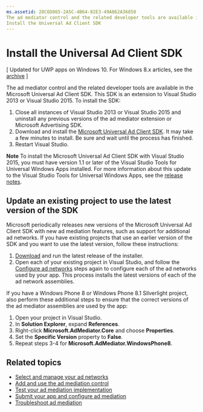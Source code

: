 ```yaml
---
ms.assetid: 28C6D865-2A5C-4B64-82E3-49A862A36850
The ad mediator control and the related developer tools are available in the Microsoft Universal Ad Client SDK.
Install the Universal Ad Client SDK
---
```


# Install the Universal Ad Client SDK

\[ Updated for UWP apps on Windows 10. For Windows 8.x articles, see the [archive](http://go.microsoft.com/fwlink/p/?linkid=619132) \]

The ad mediator control and the related developer tools are available in the Microsoft Universal Ad Client SDK. This SDK is an extension to Visual Studio 2013 or Visual Studio 2015. To install the SDK:

1.  Close all instances of Visual Studio 2013 or Visual Studio 2015 and uninstall any previous versions of the ad mediator extension or Microsoft Advertising SDK.
2.  Download and install the [Microsoft Universal Ad Client SDK](http://go.microsoft.com/fwlink/p/?LinkId=518026). It may take a few minutes to install. Be sure and wait until the process has finished.
3.  Restart Visual Studio.

**Note**  To install the Microsoft Universal Ad Client SDK with Visual Studio 2015, you must have version 1.1 or later of the Visual Studio Tools for Universal Windows Apps installed. For more information about this update to the Visual Studio Tools for Universal Windows Apps, see the [release notes](http://go.microsoft.com/fwlink/?LinkID=624516).

## Update an existing project to use the latest version of the SDK

Microsoft periodically releases new versions of the Microsoft Universal Ad Client SDK with new ad mediation features, such as support for additional ad networks. If you have existing projects that use an earlier version of the SDK and you want to use the latest version, follow these instructions:

1.  [Download](http://go.microsoft.com/fwlink/p/?LinkId=518026) and run the latest release of the installer.
2.  Open each of your existing project in Visual Studio, and follow the [Configure ad networks](add-and-use-the-ad-mediator-control.md#configure-ad-networks) steps again to configure each of the ad networks used by your app. This process installs the latest versions of each of the ad network assemblies.

If you have a Windows Phone 8 or Windows Phone 8.1 Silverlight project, also perform these additional steps to ensure that the correct versions of the ad mediator assemblies are used by the app:

1.  Open your project in Visual Studio.
2.  In **Solution Explorer**, expand **References**.
3.  Right-click **Microsoft.AdMediator.Core** and choose **Properties**.
4.  Set the **Specific Version** property to **False**.
5.  Repeat steps 3-4 for **Microsoft.AdMediator.WindowsPhone8**.

## Related topics

* [Select and manage your ad networks](select-and-manage-your-ad-networks.md)
* [Add and use the ad mediation control](add-and-use-the-ad-mediator-control.md)
* [Test your ad mediation implementation](test-your-ad-mediation-implementation.md)
* [Submit your app and configure ad mediation](submit-your-app-and-configure-ad-mediation.md)
* [Troubleshoot ad mediation](troubleshoot-ad-mediation.md)
 

 



<!--HONumber=Mar16_HO1-->
